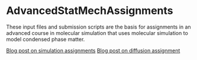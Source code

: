 # AdvancedStatMechAssignments
These input files and submission scripts are the basis for assignments in an advanced course in molecular simulation that uses molecular simulation to model condensed phase matter.

[Blog post on simulation assignments](https://teachphyschem.blogspot.com/2015/08/simulation-of-molecular-liquid-term.html)
[Blog post on diffusion assignment](https://teachphyschem.blogspot.com/2016/11/a-molecular-simulation-exercise-on.html)
